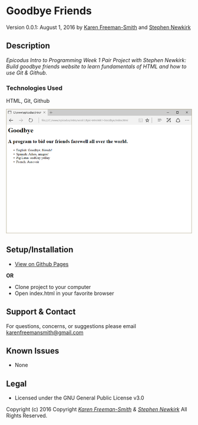 # Goodbye Friends
Version 0.0.1: August 1, 2016
by [Karen Freeman-Smith](https://karenfreemansmith.github.io) and [Stephen Newkirk](https://github.com/NewkirkS)

## Description
*Epicodus Intro to Programming Week 1 Pair Project with Stephen Newkirk: Build goodbye friends website to learn fundamentals of HTML and how to use Git & Github.*

### Technologies Used
HTML, Git, Github

![screenshot of project running](screenshot.png)

## Setup/Installation
* [View on Github Pages](https://karenfreemansmith.github.io/Epic-IntroWk1-Goodbye)

 __OR__
* Clone project to your computer
* Open index.html in your favorite browser

## Support & Contact
For questions, concerns, or suggestions please email karenfreemansmith@gmail.com

## Known Issues
* None

## Legal
* Licensed under the GNU General Public License v3.0

Copyright (c) 2016 Copyright _[Karen Freeman-Smith](https://karenfreemansmith.github.io) & [Stephen Newkirk](https://github.com/NewkirkS)_ All Rights Reserved.
